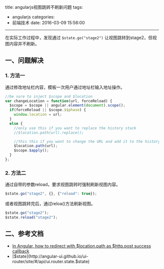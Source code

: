 title: angularjs视图跳转不刷新问题
tags:
  - angularjs
categories:
  - 前端技术
date: 2016-03-09 15:56:00
---

在实际工作过程中，发现通过 `$state.go("stage2")` 让视图跳转到stage2，但视图内容并不刷新。

## 一、问题解决

### 1. 方法一
通过修改地址栏内容，模板一次用户通过地址栏输入地址操作。

``` javascript
//be sure to inject $scope and $location
var changeLocation = function(url, forceReload) {
  $scope = $scope || angular.element(document).scope();
  if(forceReload || $scope.$$phase) {
    window.location = url;
  }
  else {
    //only use this if you want to replace the history stack
    //$location.path(url).replace();

    //this this if you want to change the URL and add it to the history stack
    $location.path(url);
    $scope.$apply();
  }
};
```

### 2. 方法二
通过自带的参数reload，要求视图跳转时强制刷新视图内容。
``` javascript
$state.go("stage2", {}, {"reload": true});
```

或者视图跳转完后，通过reloa()方法刷新视图。
``` javascript
$state.go("stage2");
$state.reload("stage2");
```


## 二、参考文档
- [In Angular, how to redirect with $location.path as $http.post success callback](http://stackoverflow.com/a/14387747)
- [$state](http://angular-ui.github.io/ui-router/site/#/api/ui.router.state.$state)